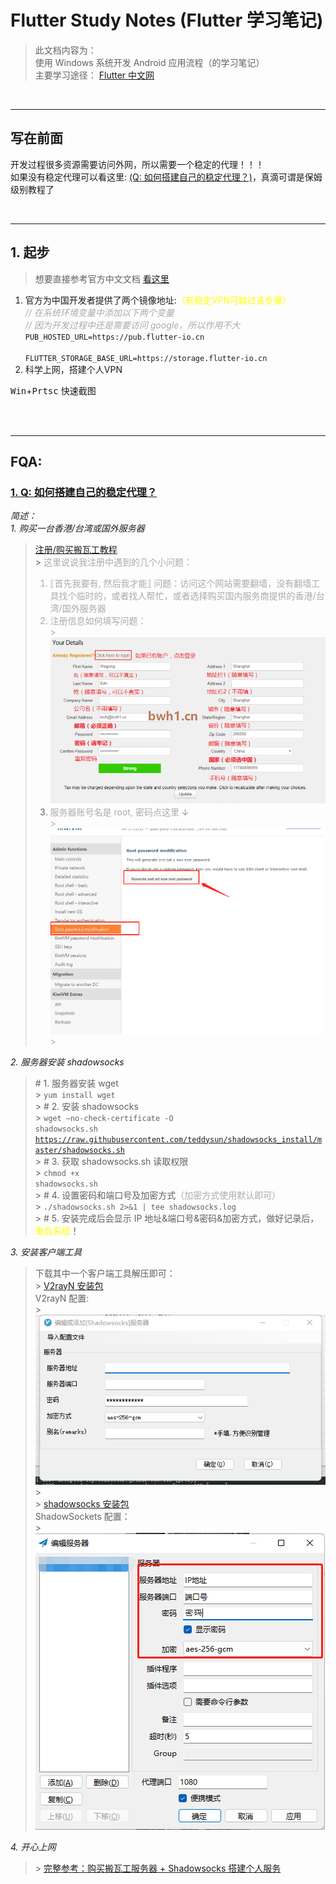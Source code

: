 # Flutter Study Notes (Flutter 学习笔记)

> 此文档内容为：<br>
> 使用 Windows 系统开发 Android 应用流程（的学习笔记）<br>
> 主要学习途径： [Flutter 中文网](https://flutterchina.club/)

<br>

---

## 写在前面

开发过程很多资源需要访问外网，所以需要一个稳定的代理！！！<br>如果没有稳定代理可以看这里: [(Q: 如何搭建自己的稳定代理？)](#Q1)，真滴可谓是保姆级别教程了

<br>

---

## 1. 起步

> 想要直接参考官方中文文档 [<u>看这里</u>](https://doc.flutterchina.club/setup-windows/)

<ol>
<li>官方为中国开发者提供了两个镜像地址:<font color=yellow>（有稳定VPN可跳过该步骤）</font><br>
<em><font color=#aaa>// 在系统环境变量中添加以下两个变量</font></em><br>
<em><font color=#aaa>// 因为开发过程中还是需要访问 google，所以作用不大</font></em><br>
<code>PUB_HOSTED_URL=https://pub.flutter-io.cn<br>
FLUTTER_STORAGE_BASE_URL=https://storage.flutter-io.cn</code></li>
<li>科学上网，搭建个人VPN</li>
</ol>

<kbd>Win</kbd>+<kbd>Prtsc</kbd> 快速截图

<br>
<br>

---

## FQA:

### [1. Q: 如何搭建自己的稳定代理？](@Q1)

<font ><em>简述：</em></font><br>
<font ><em>1. 购买一台香港/台湾或国外服务器</em></font><br>

> [注册/购买搬瓦工教程](https://www.bandwagonhost.cn/register.html) <br> > <font color=#aaa>这里说说我注册中遇到的几个小问题：<br>
>
> 1. ⟦首先我要有, 然后我才能⟧ 问题：访问这个网站需要翻墙，没有翻墙工具找个临时的，或者找人帮忙，或者选择购买国内服务商提供的香港/台湾/国外服务器<br>
> 2. 注册信息如何填写问题：<br> > ![](assets/regist.png)
> 3. 服务器账号名是 root, 密码点这里 ↆ<br> > ![](assets/password.png) > </font>

<font ><em>2. 服务器安装 shadowsocks</em></font><br>

> \# 1. 服务器安装 wget<br> > <code>yum install wget</code><br> > \# 2. 安装 shadowsocks <br> > <code>wget –no-check-certificate -O shadowsocks.sh https://raw.githubusercontent.com/teddysun/shadowsocks_install/master/shadowsocks.sh</code><br> > \# 3. 获取 shadowsocks.sh 读取权限 <br> > <code>chmod +x shadowsocks.sh</code><br> > \# 4. 设置密码和端口号及加密方式<font color=#aaa>（加密方式使用默认即可）</font><br> > <code>./shadowsocks.sh 2>&1 | tee shadowsocks.log</code><br> > \# 5. 安装完成后会显示 IP 地址&端口号&密码&加密方式，做好记录后，<font color=yellow>重启系统</font>！

<font><em>3. 安装客户端工具</em></font>

> 下载其中一个客户端工具解压即可：<br> > [V2rayN 安装包](https://github.com/2dust/v2rayN/releases)<br>
> V2rayN 配置: <br> > ![](assets/v2rayN.png) > <br> > [shadowsocks 安装包](https://github.com/shadowsocks/shadowsocks-windows/releases)<br>
> ShadowSockets 配置：<br> > ![](assets/shadowsocks.png)

<font><em>4. 开心上网</em></font><br>

> \> [完整参考：购买搬瓦工服务器 + Shadowsocks 搭建个人服务](https://github.com/clown-coding/vpn) <br>
